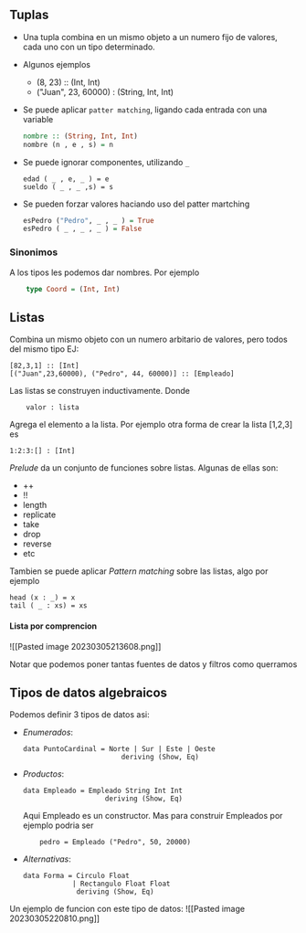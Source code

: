 
## Tuplas
- Una tupla combina en un mismo objeto a un numero fijo de valores, cada uno con un tipo determinado. 
- Algunos ejemplos
	- (8, 23) :: (Int, Int)
	- ("Juan", 23, 60000) : (String, Int, Int)
- Se puede aplicar `patter matching`, ligando cada entrada con una variable
	```hs
	nombre :: (String, Int, Int)
	nombre (n , e , s) = n
	```
- Se puede ignorar componentes, utilizando `_` 
	```
	edad ( _ , e, _ ) = e
	sueldo ( _ , _ ,s) = s
	```

- Se pueden forzar valores haciando uso del patter martching
	```hs
	esPedro ("Pedro", _ , _ ) = True 
	esPedro ( _ , _ , _ ) = False
	```


### Sinonimos
A los tipos les podemos dar nombres. Por ejemplo 
``` hs
	type Coord = (Int, Int)
```


## Listas
Combina un mismo objeto con un numero arbitario de valores, pero todos del mismo tipo 
EJ: 
````
[82,3,1] :: [Int]
[("Juan",23,60000), ("Pedro", 44, 60000)] :: [Empleado]
````

Las listas se construyen inductivamente. Donde 
```
	valor : lista  
```

Agrega el elemento a la lista. Por ejemplo otra forma de crear la lista [1,2,3] es 
```
1:2:3:[] : [Int]
```

*Prelude* da un conjunto de funciones sobre listas. Algunas de ellas son: 
- ++
- !!
- length
- replicate
- take
- drop
- reverse
- etc

Tambien se puede aplicar *Pattern matching* sobre las listas, algo por ejemplo 
```
head (x : _) = x 
tail ( _ : xs) = xs
```


#### Lista por comprencion

![[Pasted image 20230305213608.png]]


Notar que podemos poner tantas fuentes de datos y filtros como querramos


## Tipos de datos algebraicos

Podemos definir 3 tipos de datos asi:
- *Enumerados*: 
	```
	data PuntoCardinal = Norte | Sur | Este | Oeste 
							deriving (Show, Eq)
	```
- *Productos*:
	```
	data Empleado = Empleado String Int Int 
						deriving (Show, Eq)
	```
	Aqui Empleado es un constructor. Mas para construir Empleados por ejemplo podria ser
	```
		pedro = Empleado ("Pedro", 50, 20000)
	```
- *Alternativas*:
	```
	data Forma = Circulo Float 
				| Rectangulo Float Float
				 deriving (Show, Eq)
	```

Un ejemplo de funcion con este tipo de datos: 
![[Pasted image 20230305220810.png]]
